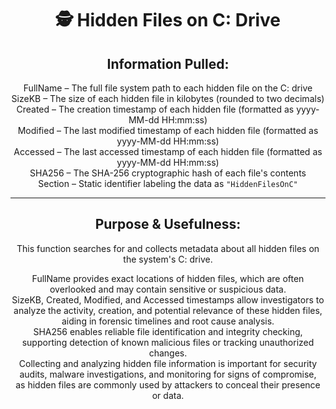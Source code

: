 <div align="center">

# 🕵️ Hidden Files on C: Drive

## **Information Pulled:**  
FullName – The full file system path to each hidden file on the C: drive  
SizeKB – The size of each hidden file in kilobytes (rounded to two decimals)  
Created – The creation timestamp of each hidden file (formatted as yyyy-MM-dd HH:mm:ss)  
Modified – The last modified timestamp of each hidden file (formatted as yyyy-MM-dd HH:mm:ss)  
Accessed – The last accessed timestamp of each hidden file (formatted as yyyy-MM-dd HH:mm:ss)  
SHA256 – The SHA-256 cryptographic hash of each file's contents  
Section – Static identifier labeling the data as `"HiddenFilesOnC"`

---

## **Purpose & Usefulness:**  
This function searches for and collects metadata about all hidden files on the system's C: drive.

FullName provides exact locations of hidden files, which are often overlooked and may contain sensitive or suspicious data.  
SizeKB, Created, Modified, and Accessed timestamps allow investigators to analyze the activity, creation, and potential relevance of these hidden files, aiding in forensic timelines and root cause analysis.  
SHA256 enables reliable file identification and integrity checking, supporting detection of known malicious files or tracking unauthorized changes.  
Collecting and analyzing hidden file information is important for security audits, malware investigations, and monitoring for signs of compromise,  
as hidden files are commonly used by attackers to conceal their presence or data.

</div>
